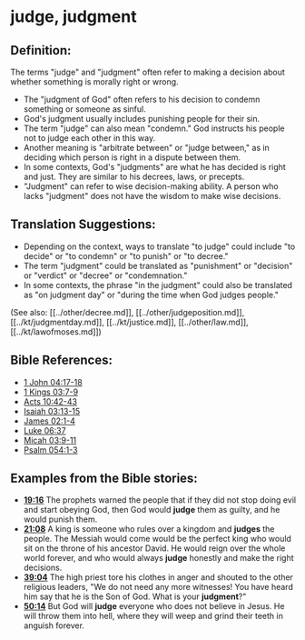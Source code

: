 # judge, judgment #

## Definition: ##

The terms "judge" and "judgment" often refer to making a decision about whether something  is morally right or wrong.

* The "judgment of God" often refers to his decision to condemn something or someone as sinful.
* God's judgment usually includes punishing people for their sin.
* The term "judge" can also mean "condemn." God instructs his people not to judge each other in this way.
* Another meaning is "arbitrate between" or "judge between," as in deciding which person is right in a dispute between them.
* In some contexts, God's "judgments" are what he has decided is right and just. They are similar to his decrees, laws, or precepts.
* "Judgment" can refer to wise decision-making ability. A person who lacks "judgment" does not have the wisdom to make wise decisions.

## Translation Suggestions: ##

* Depending on the context, ways to translate "to judge" could include "to decide" or "to condemn" or "to punish" or "to decree."
* The term "judgment" could be translated as "punishment" or "decision" or "verdict" or "decree" or "condemnation."
* In some contexts, the phrase "in the judgment" could also be translated as "on judgment day" or "during the time when God judges people."

(See also: [[../other/decree.md]], [[../other/judgeposition.md]], [[../kt/judgmentday.md]], [[../kt/justice.md]], [[../other/law.md]], [[../kt/lawofmoses.md]])

## Bible References: ##

* [1 John 04:17-18](en/tn/1jn/help/04/17)
* [1 Kings 03:7-9](en/tn/1ki/help/03/07)
* [Acts 10:42-43](en/tn/act/help/10/42)
* [Isaiah 03:13-15](en/tn/isa/help/03/13)
* [James 02:1-4](en/tn/jas/help/02/01)
* [Luke 06:37](en/tn/luk/help/06/37)
* [Micah 03:9-11](en/tn/mic/help/03/09)
* [Psalm 054:1-3](en/tn/psa/help/54/01)

## Examples from the Bible stories: ##

* __[19:16](en/tn/obs/help/19/16)__ The prophets warned the people that if they did not stop doing evil and start obeying God, then God would __judge__  them as guilty, and he would punish them.
* __[21:08](en/tn/obs/help/21/08)__ A king is someone who rules over a kingdom and __judges__  the people. The Messiah would come would be the perfect king who would sit on the throne of his ancestor David. He would reign over the whole world forever, and who would always __judge__  honestly and make the right decisions.
* __[39:04](en/tn/obs/help/39/04)__ The high priest tore his clothes in anger and shouted to the other religious leaders, "We do not need any more witnesses! You have heard him say that he is the Son of God. What is your __judgment__?"
* __[50:14](en/tn/obs/help/50/14)__ But God will __judge__  everyone who does not believe in Jesus. He will throw them into hell, where they will weep and grind their teeth in anguish forever.